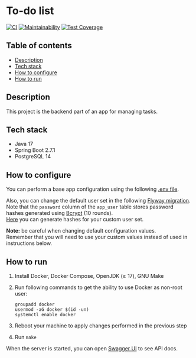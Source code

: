 # To-do list

[![CI](https://github.com/hu553in/to-do-list/actions/workflows/ci.yml/badge.svg)](https://github.com/hu553in/to-do-list/actions/workflows/ci.yml)
[![Maintainability](https://api.codeclimate.com/v1/badges/f48e2fa500475ffcaef6/maintainability)](https://codeclimate.com/github/hu553in/to-do-list/maintainability)
[![Test Coverage](https://api.codeclimate.com/v1/badges/f48e2fa500475ffcaef6/test_coverage)](https://codeclimate.com/github/hu553in/to-do-list/test_coverage)

## Table of contents

* [Description](#description)
* [Tech stack](#tech-stack)
* [How to configure](#how-to-configure)
* [How to run](#how-to-run)

## Description

This project is the backend part of an app for managing tasks.

## Tech stack

* Java 17
* Spring Boot 2.7.1
* PostgreSQL 14

## How to configure

You can perform a base app configuration using the following [.env file](./.env).

Also, you can change the default user set in the following
[Flyway migration](./src/main/resources/db/migration/repeatable/R__create_users.sql).\
Note that the `password` column of the `app_user` table stores password hashes generated using
[Bcrypt](https://en.wikipedia.org/wiki/Bcrypt) (10 rounds).\
[Here](https://www.browserling.com/tools/bcrypt) you can generate hashes for your custom user set.

**Note:** be careful when changing default configuration values.\
Remember that you will need to use your custom values instead of used in instructions below.

## How to run

1. Install Docker, Docker Compose, OpenJDK (≥ 17), GNU Make
2. Run following commands to get the ability to use Docker as non-root user:

    ```
    groupadd docker
    usermod -aG docker $(id -un)
    systemctl enable docker
    ```

3. Reboot your machine to apply changes performed in the previous step
4. Run `make`

When the server is started, you can open [Swagger UI](http://localhost:8080/swagger-ui.html) to see API docs.
